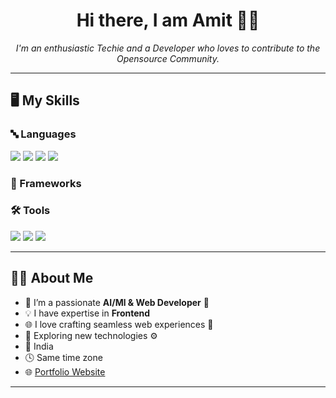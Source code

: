 <h1 align="center">Hi there, I am Amit 👋🏻</h1>

<p align="center">
  <i>I'm an enthusiastic Techie and a Developer who loves to contribute to the Opensource Community.</i>
</p>

---

## 🖥️ My Skills

### 🔤 Languages
<p>
  <img src="https://img.shields.io/badge/Python-3776AB?style=for-the-badge&logo=python&logoColor=white"/>
<!--   <img src="https://img.shields.io/badge/C-00599C?style=for-the-badge&logo=c&logoColor=white"/> -->
  <img src="https://img.shields.io/badge/C++-00599C?style=for-the-badge&logo=c%2B%2B&logoColor=white"/>
  <img src="https://img.shields.io/badge/HTML5-E34F26?style=for-the-badge&logo=html5&logoColor=white"/>
  <img src="https://img.shields.io/badge/CSS3-1572B6?style=for-the-badge&logo=css3&logoColor=white"/>
<!--   <img src="https://img.shields.io/badge/Java-E34F26?style=for-the-badge&logo=OpenJDK&logoColor=white"/> -->
</p>

### 🧰 Frameworks
<p>
<!--   <img src="https://img.shields.io/badge/React-20232A?style=for-the-badge&logo=react&logoColor=61DAFB"/> -->
<!--   <img src="https://img.shields.io/badge/Tailwind_CSS-06B6D4?style=for-the-badge&logo=tailwind-css&logoColor=white"/> -->
<!--   <img src="https://img.shields.io/badge/Bootstrap-7952B3?style=for-the-badge&logo=bootstrap&logoColor=white"/> -->
<!--   <img src="https://img.shields.io/badge/Next.js-000000?style=for-the-badge&logo=nextdotjs&logoColor=white"/> -->
</p>

### 🛠️ Tools
<p>
  <img src="https://img.shields.io/badge/Git-F05032?style=for-the-badge&logo=git&logoColor=white"/>
  <img src="https://img.shields.io/badge/Linux-FCC624?style=for-the-badge&logo=linux&logoColor=black"/>
<!--   <img src="https://img.shields.io/badge/Postman-FF6C37?style=for-the-badge&logo=postman&logoColor=white"/> -->
  <img src="https://img.shields.io/badge/VS_Code-007ACC?style=for-the-badge&logo=visual-studio-code&logoColor=white"/>
</p>

---

## 👨‍💻 About Me

- 🔭 I’m a passionate **AI/Ml & Web Developer** 🧠  
- 💡 I have expertise in **Frontend**   
- 🌐 I love crafting seamless web experiences 🧩  
- 🌱 Exploring new technologies ⚙️  
- 📍 India  
- 🕓 Same time zone  
- 🌐 [Portfolio Website](https://www.youramit.in/)

---
